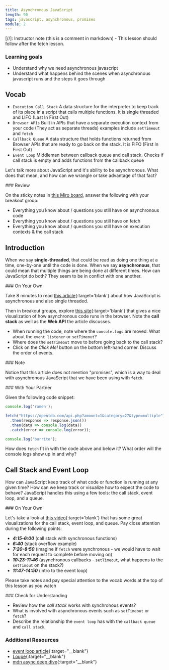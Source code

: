 ```yaml
---
title: Asynchronous JavaScript
length: 90
tags: javascript, asynchronous, promises
module: 2
---
```


[//]: Instructor note (this is a comment in markdown) - This lesson should follow after the fetch lesson.

### Learning goals
* Understand why we need asynchronous javascript
* Understand what happens behind the scenes when asynchronous javascript runs and the steps it goes through

## Vocab

- `Execution Call Stack` A data structure for the interpreter to keep track of its place in a script that calls multiple functions. It is single threaded and LIFO (Last In First Out)
- `Browser APIs` Built in APIs that have a separate execution context from your code (They act as separate threads) examples include `setTimeout` and `fetch`
- `Callback Queue` A data structure that holds functions returned from Browser APIs that are ready to go back on the stack. It is FIFO (First In First Out)
- `Event Loop` Middleman between callback queue and call stack. Checks if call stack is empty and adds functions from the callback queue

Let's talk more about JavaScript and it's ability to be asynchronous. What does that mean, and how can we wrangle or take advantage of that fact?

<section class="call-to-action">
### Review

On the sticky notes in [this Miro board](https://miro.com/welcomeonboard/md6UlSJghj8KD6SmzW9oIDVhlh74slAAX6BrGrYtE656sxEtPwuR38KSuDAxa10Q), answer the following with your breakout group:
- Everything you know about / questions you still have on asynchronous code
- Everything you know about / questions you still have on fetch
- Everything you know about / questions you still have on execution contexts & the call stack
</section>

## Introduction

When we say **single-threaded**, that could be read as doing one thing at a time, one-by-one until the code is done. When we say **asynchronous**, that could mean that multiple things are being done at different times. How can JavaScript do both? They seem to be in conflict with one another.

<section class="call-to-action">
### On Your Own

Take 8 minutes to read [this article](https://dev.to/steelvoltage/if-javascript-is-single-threaded-how-is-it-asynchronous-56gd){:target='blank'} about how JavaScript is asynchronous and also single threaded.

Then in breakout groups, explore [this site](http://latentflip.com/loupe){:target='blank'} that gives a nice visualization of how asynchronous code runs in the browser.  Note the **call stack**  as well as the **Web API** the article discusses.

* When running the code, note where the `console.logs` are moved.  What about the `event listener` or `setTimeout`?
* Where does the `setTimeout` move to before going back to the call stack?
* Click on the *Click Me!* button on the bottom left-hand corner.  Discuss the order of events.
</section>

<section class="note">
### Note

Notice that this article does not mention "promises", which is a way to deal with asynchronous JavaScript that we have been using with `fetch`.
</section>

<section class="call-to-action">
### With Your Partner

Given the following code snippet:
```javascript
console.log('ramen');

fetch("https://opentdb.com/api.php?amount=1&category=27&type=multiple")
  .then(response => response.json())
  .then(data => console.log(data))
  .catch(error => console.log(error));

console.log('burrito');
```

How does `fetch` fit in with the code above and below it? What order will the console logs show up in and why?
</section>


## Call Stack and Event Loop

How can JavaScript keep track of what code or function is running at any given time? How can we keep track or visualize how to expect the code to behave? JavaScript handles this using a few tools: the call stack, event loop, and a queue.

<section class="call-to-action">
### On Your Own

Let's take a look at [this video](https://www.youtube.com/watch?v=8aGhZQkoFbQ){:target='blank'} that has some great visualizations for the call stack, event loop, and queue. Pay close attention during the following points:

* ***4:15-6:00*** (call stack with synchronous functions)
* ***6:40*** (stack overflow example)
* ***7:20-8:50*** (imagine if `fetch` were synchronous - we would have to wait for each request to complete before moving on)
* ***10:23-11:46*** (asynchronous callbacks - `setTimeout`, what happens to the `setTimout` on the stack?)
* ***11:47-14:50*** (intro to the event loop)

Please take notes and pay special attention to the vocab words at the top of this lesson as you watch
</section>

<section class="checks-for-understanding">
### Check for Understanding

* Review how the *call stack* works with synchronous events?
* What is involved with asynchronous events such as `setTimeout` or `fetch`?
* Describe the relationship the `event loop` has with the `callback queue` and `call stack`.
</section>

### Additional Resources
* [event loop article](https://www.educative.io/edpresso/what-is-an-event-loop-in-javascript){:target="\__blank"}
* [Loupe](http://latentflip.com/loupe){:target="\__blank"}
* [mdn async deep dive](https://developer.mozilla.org/en-US/docs/Learn/JavaScript/Asynchronous){:target="\__blank"}
